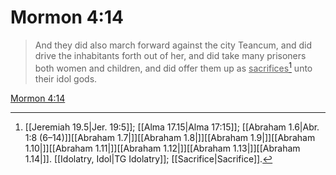 # Mormon 4:14

> And they did also march forward against the city Teancum, and did drive the inhabitants forth out of her, and did take many prisoners both women and children, and did offer them up as <u>sacrifices</u>[^a] unto their idol gods.

[Mormon 4:14](https://www.churchofjesuschrist.org/study/scriptures/bofm/morm/4?lang=eng&id=p14#p14)


[^a]: [[Jeremiah 19.5|Jer. 19:5]]; [[Alma 17.15|Alma 17:15]]; [[Abraham 1.6|Abr. 1:8 (6–14)]][[Abraham 1.7|]][[Abraham 1.8|]][[Abraham 1.9|]][[Abraham 1.10|]][[Abraham 1.11|]][[Abraham 1.12|]][[Abraham 1.13|]][[Abraham 1.14|]]. [[Idolatry, Idol|TG Idolatry]]; [[Sacrifice|Sacrifice]].  
